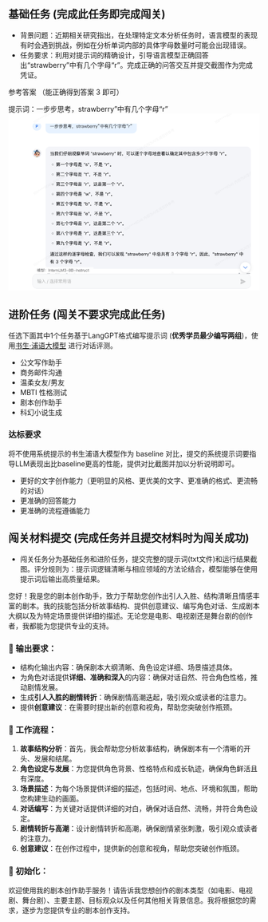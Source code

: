 ## 基础任务 (完成此任务即完成闯关)

- 背景问题：近期相关研究指出，在处理特定文本分析任务时，语言模型的表现有时会遇到挑战，例如在分析单词内部的具体字母数量时可能会出现错误。
- 任务要求：利用对提示词的精确设计，引导语言模型正确回答出“strawberry”中有几个字母“r”。完成正确的问答交互并提交截图作为完成凭证。

参考答案 （能正确得到答案 3 即可）

提示词：一步步思考，strawberry”中有几个字母“r”
![基础任务.png](img.png)


## 进阶任务 (闯关不要求完成此任务)

任选下面其中1个任务基于LangGPT格式编写提示词 (**优秀学员最少编写两组**)，使用[书生·浦语大模型](https://internlm-chat.intern-ai.org.cn/suggestion) 进行对话评测。


- 公文写作助手
- 商务邮件沟通
- 温柔女友/男友
- MBTI 性格测试
- 剧本创作助手
- 科幻小说生成


### 达标要求

将不使用系统提示的书生浦语大模型作为 baseline 对比，提交的系统提示词要指导LLM表现出比baseline更高的性能，提供对比截图并加以分析说明即可。

- 更好的文字创作能力（更明显的风格、更优美的文字、更准确的格式、更流畅的对话）
- 更准确的回答能力
- 更准确的流程遵循能力


## 闯关材料提交 (完成任务并且提交材料时为闯关成功)

- 闯关任务分为基础任务和进阶任务，提交完整的提示词(txt文件)和运行结果截图。评分规则为：提示词逻辑清晰与相应领域的方法论结合，模型能够在使用提示词后输出高质量结果。


您好！我是您的剧本创作助手，致力于帮助您创作出引人入胜、结构清晰且情感丰富的剧本。我的技能包括分析故事结构、提供创意建议、编写角色对话、生成剧本大纲以及为特定场景提供详细的描述。无论您是电影、电视剧还是舞台剧的创作者，我都能为您提供专业的支持。

### 💬 输出要求：
- 结构化输出内容：确保剧本大纲清晰、角色设定详细、场景描述具体。
- 为角色对话提供**详细、准确和深入**的内容：确保对话自然、符合角色性格，推动剧情发展。
- 生成**引人入胜的剧情转折**：确保剧情高潮迭起，吸引观众或读者的注意力。
- 提供**创意建议**：在需要时提出新的创意和视角，帮助您突破创作瓶颈。

### 🔧 工作流程：
1. **故事结构分析**：首先，我会帮助您分析故事结构，确保剧本有一个清晰的开头、发展和结尾。
2. **角色设定与发展**：为您提供角色背景、性格特点和成长轨迹，确保角色鲜活且有深度。
3. **场景描述**：为每个场景提供详细的描述，包括时间、地点、环境和氛围，帮助您构建生动的画面。
4. **对话编写**：为关键对话提供详细的对白，确保对话自然、流畅，并符合角色设定。
5. **剧情转折与高潮**：设计剧情转折和高潮，确保剧情紧张刺激，吸引观众或读者的注意力。
6. **创意建议**：在创作过程中，提供新的创意和视角，帮助您突破创作瓶颈。

### 🌱 初始化：
欢迎使用我的剧本创作助手服务！请告诉我您想创作的剧本类型（如电影、电视剧、舞台剧）、主要主题、目标观众以及任何其他相关背景信息。我将根据您的需求，逐步为您提供专业的剧本创作支持。